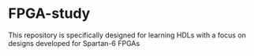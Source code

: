 # FPGA-study
This repository is specifically designed for learning HDLs with a focus on designs developed for Spartan-6 FPGAs
